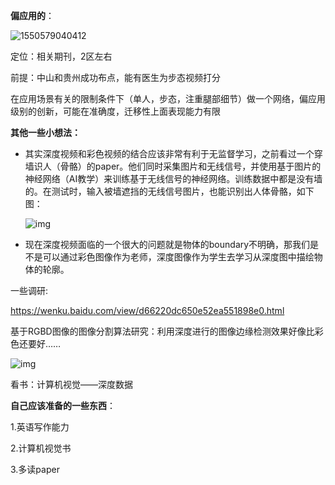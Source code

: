 **偏应用的**：

![1550579040412](C:\Users\BCRC-ZS\AppData\Roaming\Typora\typora-user-images\1550579040412.png)

定位：相关期刊，2区左右

前提：中山和贵州成功布点，能有医生为步态视频打分

在应用场景有关的限制条件下（单人，步态，注重腿部细节）做一个网络，偏应用级别的创新，可能在准确度，迁移性上面表现能力有限

**其他一些小想法：**

* 其实深度视频和彩色视频的结合应该非常有利于无监督学习，之前看过一个穿墙识人（骨骼）的paper。他们同时采集图片和无线信号，并使用基于图片的神经网络（AI教学）来训练基于无线信号的神经网络。训练数据中都是没有墙的。在测试时，输入被墙遮挡的无线信号图片，也能识别出人体骨骼，如下图：

  ![img](http://hiphotos.baidu.com/feed/pic/item/9e3df8dcd100baa16883613d4b10b912c9fc2e8c.jpg)

* 现在深度视频面临的一个很大的问题就是物体的boundary不明确，那我们是不是可以通过彩色图像作为老师，深度图像作为学生去学习从深度图中描绘物体的轮廓。

一些调研:

https://wenku.baidu.com/view/d66220dc650e52ea551898e0.html

基于RGBD图像的图像分割算法研究：利用深度进行的图像边缘检测效果好像比彩色还要好……

![img](https://wkretype.bdimg.com/retype/zoom/94b9693a453610661ed9f4b5?pn=23&o=jpg_6&md5sum=4979101bb4e4288bf9f4e70da4c6026a&sign=163794e262&png=26388584-27724204&jpg=3910891-4105014)

看书：计算机视觉——深度数据

**自己应该准备的一些东西**：

1.英语写作能力

2.计算机视觉书

3.多读paper



